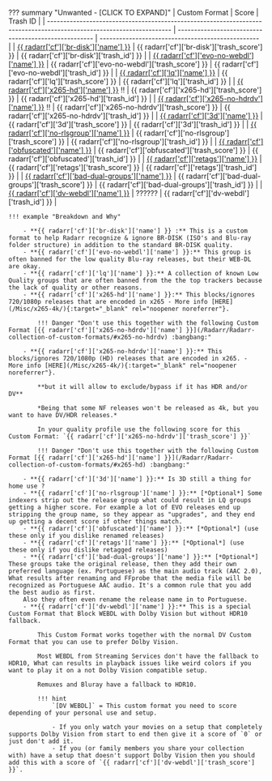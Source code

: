 ??? summary "Unwanted - [CLICK TO EXPAND]"
    | Custom Format                                                                                                        | Score                                                | Trash ID                                          |
    | -------------------------------------------------------------------------------------------------------------------- | ---------------------------------------------------- | ------------------------------------------------- |
    | [{{ radarr['cf']['br-disk']['name'] }}](/Radarr/Radarr-collection-of-custom-formats/#br-disk)                        | {{ radarr['cf']['br-disk']['trash_score'] }}         | {{ radarr['cf']['br-disk']['trash_id'] }}         |
    | [{{ radarr['cf']['evo-no-webdl']['name'] }}](/Radarr/Radarr-collection-of-custom-formats/#evo-no-webdl)              | {{ radarr['cf']['evo-no-webdl']['trash_score'] }}    | {{ radarr['cf']['evo-no-webdl']['trash_id'] }}    |
    | [{{ radarr['cf']['lq']['name'] }}](/Radarr/Radarr-collection-of-custom-formats/#lq)                                  | {{ radarr['cf']['lq']['trash_score'] }}              | {{ radarr['cf']['lq']['trash_id'] }}              |
    | [{{ radarr['cf']['x265-hd']['name'] }}](/Radarr/Radarr-collection-of-custom-formats/#x265-hd) :bangbang: | {{ radarr['cf']['x265-hd']['trash_score'] }}   | {{ radarr['cf']['x265-hd']['trash_id'] }}   |
    | [{{ radarr['cf']['x265-no-hdrdv']['name'] }}](/Radarr/Radarr-collection-of-custom-formats/#x265-no-hdrdv) :bangbang: | {{ radarr['cf']['x265-no-hdrdv']['trash_score'] }}   | {{ radarr['cf']['x265-no-hdrdv']['trash_id'] }}   |
    | [{{ radarr['cf']['3d']['name'] }}](/Radarr/Radarr-collection-of-custom-formats/#3d)                                  | {{ radarr['cf']['3d']['trash_score'] }}              | {{ radarr['cf']['3d']['trash_id'] }}              |
    | [{{ radarr['cf']['no-rlsgroup']['name'] }}](/Radarr/Radarr-collection-of-custom-formats/#no-rlsgroup)                | {{ radarr['cf']['no-rlsgroup']['trash_score'] }}     | {{ radarr['cf']['no-rlsgroup']['trash_id'] }}     |
    | [{{ radarr['cf']['obfuscated']['name'] }}](/Radarr/Radarr-collection-of-custom-formats/#obfuscated)                  | {{ radarr['cf']['obfuscated']['trash_score'] }}      | {{ radarr['cf']['obfuscated']['trash_id'] }}      |
    | [{{ radarr['cf']['retags']['name'] }}](/Radarr/Radarr-collection-of-custom-formats/#retags)                          | {{ radarr['cf']['retags']['trash_score'] }}          | {{ radarr['cf']['retags']['trash_id'] }}          |
    | [{{ radarr['cf']['bad-dual-groups']['name'] }}](/Radarr/Radarr-collection-of-custom-formats/#bad-dual-groups)        | {{ radarr['cf']['bad-dual-groups']['trash_score'] }} | {{ radarr['cf']['bad-dual-groups']['trash_id'] }} |
    | [{{ radarr['cf']['dv-webdl']['name'] }}](/Radarr/Radarr-collection-of-custom-formats/#dv-webdl)                      | ??????                                               | {{ radarr['cf']['dv-webdl']['trash_id'] }}        |

    !!! example "Breakdown and Why"

        - **{{ radarr['cf']['br-disk']['name'] }} :** This is a custom format to help Radarr recognize & ignore BR-DISK (ISO's and Blu-ray folder structure) in addition to the standard BR-DISK quality.
        - **{{ radarr['cf']['evo-no-webdl']['name'] }}:** This group is often banned for the low quality Blu-ray releases, but their WEB-DL are okay.
        - **{{ radarr['cf']['lq']['name'] }}:** A collection of known Low Quality groups that are often banned from the the top trackers because the lack of quality or other reasons.
        - **{{ radarr['cf']['x265-hd']['name'] }}:** This blocks/ignores 720/1080p releases that are encoded in x265 - More info [HERE](/Misc/x265-4k/){:target="_blank" rel="noopener noreferrer"}.

            !!! Danger "Don't use this together with the following Custom Format [{{ radarr['cf']['x265-no-hdrdv']['name'] }}](/Radarr/Radarr-collection-of-custom-formats/#x265-no-hdrdv) :bangbang:"

        - **{{ radarr['cf']['x265-no-hdrdv']['name'] }}:** This blocks/ignores 720/1080p (HD) releases that are encoded in x265. - More info [HERE](/Misc/x265-4k/){:target="_blank" rel="noopener noreferrer"}.

            **but it will allow to exclude/bypass if it has HDR and/or DV**

            *Being that some NF releases won't be released as 4k, but you want to have DV/HDR releases.*

            In your quality profile use the following score for this Custom Format: `{{ radarr['cf']['x265-no-hdrdv']['trash_score'] }}`

            !!! Danger "Don't use this together with the following Custom Format [{{ radarr['cf']['x265-hd']['name'] }}](/Radarr/Radarr-collection-of-custom-formats/#x265-hd) :bangbang:"

        - **{{ radarr['cf']['3d']['name'] }}:** Is 3D still a thing for home use ?
        - **{{ radarr['cf']['no-rlsgroup']['name'] }}:** [*Optional*] Some indexers strip out the release group what could result in LQ groups getting a higher score. For example a lot of EVO releases end up stripping the group name, so they appear as "upgrades", and they end up getting a decent score if other things match.
        - **{{ radarr['cf']['obfuscated']['name'] }}:** [*Optional*] (use these only if you dislike renamed releases)
        - **{{ radarr['cf']['retags']['name'] }}:** [*Optional*] (use these only if you dislike retagged releases)
        - **{{ radarr['cf']['bad-dual-groups']['name'] }}:** [*Optional*] These groups take the original release, then they add their own preferred language (ex. Portuguese) as the main audio track (AAC 2.0), What results after renaming and FFprobe that the media file will be recognized as Portuguese AAC audio. It's a common rule that you add the best audio as first.
        Also they often even rename the release name in to Portuguese.
        - **{{ radarr['cf']['dv-webdl']['name'] }}:** This is a special Custom Format that Block WEBDL with Dolby Vision but without HDR10 fallback.

            This Custom Format works together with the normal DV Custom Format that you can use to prefer Dolby Vision.

            Most WEBDL from Streaming Services don't have the fallback to HDR10, What can results in playback issues like weird colors if you want to play it on a not Dolby Vision compatible setup.

            Remuxes and Bluray have a fallback to HDR10.

            !!! hint
                `[DV WEBDL]` = This custom format you need to score depending of your personal use and setup.

                - If you only watch your movies on a setup that completely supports Dolby Vision from start to end then give it a score of `0` or just don't add it.
                - If you (or family members you share your collection with) have a setup that doesn't support Dolby Vision then you should add this with a score of `{{ radarr['cf']['dv-webdl']['trash_score'] }}`.